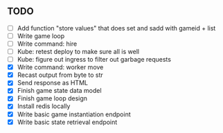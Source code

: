 ## TODO

- [ ] Add function "store values" that does set and sadd with gameid + list
- [ ] Write game loop
- [ ] Write command: hire
- [ ] Kube: retest deploy to make sure all is well
- [ ] Kube: figure out ingress to filter out garbage requests
- [x] Write command: worker move
- [x] Recast output from byte to str
- [x] Send response as HTML
- [x] Finish game state data model
- [x] Finish game loop design
- [x] Install redis locally
- [x] Write basic game instantiation endpoint
- [x] Write basic state retrieval endpoint
